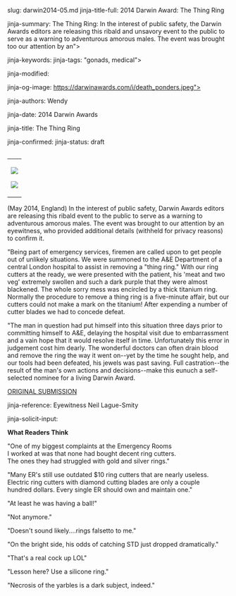 slug: darwin2014-05.md
jinja-title-full: 2014 Darwin Award: The Thing Ring

jinja-summary: The Thing Ring: In the interest of public safety, the Darwin Awards editors are releasing this ribald and unsavory event to the public to serve as a warning to adventurous amorous males. The event was brought too our attention by an">

jinja-keywords:
jinja-tags: "gonads, medical">

jinja-modified:

jinja-og-image: https://darwinawards.com/i/death_ponders.jpeg">

jinja-authors: Wendy

jinja-date: 2014 Darwin Awards


jinja-title: The Thing Ring


jinja-confirmed:
jinja-status: draft
<TABLE border=0 align=right><TR><TD align=center>

<A href="/cgi/search.pl?keywords=category%3Dgonads&swishindex=stories.data&show_description=yes&maxdisplay=10&maxresults=50"><IMG src="/i/icon/gonads.png" border=0></A>

<A href="/cgi/search.pl?keywords=category%3Dmedical&swishindex=stories.data&show_description=yes&maxdisplay=10&maxresults=50"><IMG src="/i/icon/medical.jpg" border=0></A>

</TD></TR></TABLE>

(May 2014, England) In the interest of public safety, Darwin Awards editors
are releasing this ribald event to the public to serve as a warning to
adventurous amorous males. The event was brought to our attention by an
eyewitness, who provided additional details (withheld for privacy reasons)
to confirm it.

"Being part of emergency services, firemen are called upon to get people
out of unlikely situations. We were summoned to the A&E Department of a
central London hospital to assist in removing a "thing ring." With our
ring cutters at the ready, we were presented with the patient, his 'meat
and two veg' extremely swollen and such a dark purple that they were almost
blackened. The whole sorry mess was encircled by a thick titanium
ring. Normally the procedure to remove a thing ring is a five-minute
affair, but our cutters could not make a mark on the titanium!	After
expending a number of cutter blades we had to concede defeat.

"The man in question had put himself into this situation three days prior to committing himself to A&E, delaying the hospital visit due to embarrassment and a vain hope that it would resolve itself in time. Unfortunately this error in judgement cost him dearly. The wonderful doctors can often drain blood and remove the ring the way it went on--yet by the time he sought help, and our tools had been defeated, his jewels was past saving. Full castration--the result of the man's own actions and decisions--make this eunuch a self-selected nominee for a living Darwin Award.

<A href="http://www.darwinawards.com/slush/201406/pending20140602-045059.html">ORIGINAL SUBMISSION</A>

jinja-reference: Eyewitness Neil Lague-Smity

jinja-solicit-input:

<B>What Readers Think</B></H2>

"One of my biggest complaints at the Emergency Rooms <BR>
I worked at was that none had bought decent ring cutters. <BR>
The ones they had struggled with gold and silver rings."

"Many ER's still use outdated $10 ring cutters that are nearly useless.<BR>
Electric ring cutters with diamond cutting blades are only a couple <BR>
hundred dollars. Every single ER should own and maintain one."

"At least he was having a ball!"

"Not anymore."

"Doesn't sound likely....rings falsetto to me."

"On the bright side, his odds of catching STD just dropped dramatically."

"That's a real cock up LOL"

"Lesson here? Use a silicone ring."

"Necrosis of the yarbles is a dark subject, indeed."



<!--#include file=nav_2014.html -->


